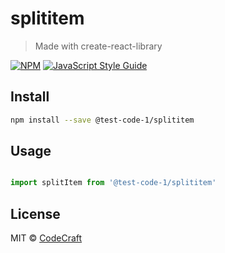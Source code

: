 # splititem

> Made with create-react-library

[![NPM](https://img.shields.io/npm/v/@test-code-1/splititem.svg)](https://www.npmjs.com/package/@test-code-1/splititem) [![JavaScript Style Guide](https://img.shields.io/badge/code_style-standard-brightgreen.svg)](https://standardjs.com)

## Install

```bash
npm install --save @test-code-1/splititem
```

## Usage

```jsx

import splitItem from '@test-code-1/splititem'
```

## License

MIT © [CodeCraft](https://github.com/CodeCraft)
